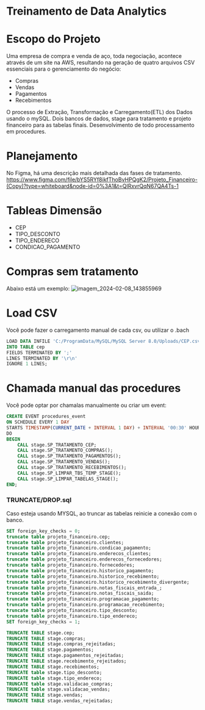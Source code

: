 # Treinamento de Data Analytics
# Escopo do Projeto

Uma empresa de compra e venda de aço, toda negociação, acontece através de um site na AWS, resultando na geração de quatro arquivos CSV essenciais para o gerenciamento do  negócio:
- Compras
- Vendas
- Pagamentos
- Recebimentos

O processo de Extração, Transformação e Carregamento(ETL) dos Dados usando o mySQL.
Dois bancos de dados, stage para tratamento e projeto financeiro para as tabelas finais.
Desenvolvimento de todo processamento em procedures.

# Planejamento
No Figma, há uma descrição mais detalhada das fases de tratamento.
https://www.figma.com/file/bYS5RYf8ikfThoBvHPQgK2/Projeto_Financeiro-(Copy)?type=whiteboard&node-id=0%3A1&t=QIRxvrQqN67QA4Ts-1
# Tableas Dimensão
- CEP
- TIPO_DESCONTO
- TIPO_ENDERECO
- CONDICAO_PAGAMENTO
# Compras sem tratamento
Abaixo está um exemplo:
![imagem_2024-02-08_143855969](https://github.com/LuisFelipeRodrigo/Data_Analytics/assets/103063554/65fe5a70-6d1c-4449-a8f7-6a78a153345e)

# Load CSV

Você pode fazer o carregamento manual de cada csv, ou utilizar o .bach
```sql
LOAD DATA INFILE 'C:/ProgramData/MySQL/MySQL Server 8.0/Uploads/CEP.csv'
INTO TABLE cep
FIELDS TERMINATED BY ';' 
LINES TERMINATED BY '\r\n'
IGNORE 1 LINES;
```
# Chamada manual das procedures
Você pode optar por chamalas manualmente ou criar um event:
```sql
CREATE EVENT procedures_event
ON SCHEDULE EVERY 1 DAY
STARTS TIMESTAMP(CURRENT_DATE + INTERVAL 1 DAY) + INTERVAL '00:30' HOUR_MINUTE
DO
BEGIN
    CALL stage.SP_TRATAMENTO_CEP;
    CALL stage.SP_TRATAMENTO_COMPRAS();
    CALL stage.SP_TRATAMENTO_PAGAMENTOS();
    CALL stage.SP_TRATAMENTO_VENDAS();
    CALL stage.SP_TRATAMENTO_RECEBIMENTOS();
    CALL stage.SP_LIMPAR_TBS_TEMP_STAGE();
    CALL stage.SP_LIMPAR_TABELAS_STAGE();
END;
```


### TRUNCATE/DROP.sql
Caso esteja usando MYSQL, ao truncar as tabelas reinicie a conexão com o banco.
```sql
SET foreign_key_checks = 0;
truncate table projeto_financeiro.cep;
truncate table projeto_financeiro.clientes;
truncate table projeto_financeiro.condicao_pagamento;
truncate table projeto_financeiro.enderecos_clientes;
truncate table projeto_financeiro.enderecos_fornecedores;
truncate table projeto_financeiro.fornecedores;
truncate table projeto_financeiro.historico_pagamento;
truncate table projeto_financeiro.historico_recebimento;
truncate table projeto_financeiro.historico_recebimento_divergente;
truncate table projeto_financeiro.notas_fiscais_entrada_;
truncate table projeto_financeiro.notas_fiscais_saida;
truncate table projeto_financeiro.programacao_pagamento;
truncate table projeto_financeiro.programacao_recebimento;
truncate table projeto_financeiro.tipo_desconto;
truncate table projeto_financeiro.tipo_endereco;
SET foreign_key_checks = 1;

TRUNCATE TABLE stage.cep;
TRUNCATE TABLE stage.compras;
TRUNCATE TABLE stage.compras_rejeitadas;
TRUNCATE TABLE stage.pagamentos;
TRUNCATE TABLE stage.pagamentos_rejeitadas;
TRUNCATE TABLE stage.recebimento_rejeitados;
TRUNCATE TABLE stage.recebimentos;
TRUNCATE table stage.tipo_desconto;
TRUNCATE table stage.tipo_endereco;
TRUNCATE table stage.validacao_compras;
TRUNCATE table stage.validacao_vendas;
TRUNCATE TABLE stage.vendas;
TRUNCATE TABLE stage.vendas_rejeitadas;
```
